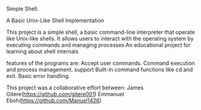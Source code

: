 Simple Shell.

A Basic Unix-Like Shell Implementation

This project is a simple shell, a basic command-line interpreter that operate like  Unix-like shells. It allows users to interact with the operating system by executing commands and managing processes.An educational project for learning about shell internals

features of the programs are:
Accept user commands.
Command execution and process management.
support Built-in command functions like cd and exit.
 Basic error handling.

This project was a collaborative effort between:
James Gitere(https://github.com/gitere001)
Emmanuel Eboh(https://github.com/Manuel1426)
